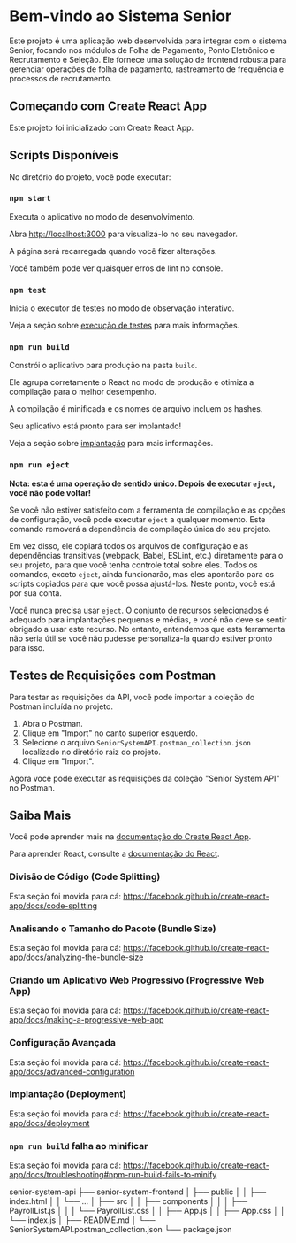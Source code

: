 # Bem-vindo ao Sistema Senior

Este projeto é uma aplicação web desenvolvida para integrar com o sistema Senior, focando nos módulos de Folha de Pagamento, Ponto Eletrônico e Recrutamento e Seleção. Ele fornece uma solução de frontend robusta para gerenciar operações de folha de pagamento, rastreamento de frequência e processos de recrutamento.

## Começando com Create React App

Este projeto foi inicializado com Create React App.

## Scripts Disponíveis

No diretório do projeto, você pode executar:

### `npm start`

Executa o aplicativo no modo de desenvolvimento.

Abra [http://localhost:3000](http://localhost:3000) para visualizá-lo no seu navegador.

A página será recarregada quando você fizer alterações.

Você também pode ver quaisquer erros de lint no console.

### `npm test`

Inicia o executor de testes no modo de observação interativo.

Veja a seção sobre [execução de testes](https://facebook.github.io/create-react-app/docs/running-tests) para mais informações.

### `npm run build`

Constrói o aplicativo para produção na pasta `build`.

Ele agrupa corretamente o React no modo de produção e otimiza a compilação para o melhor desempenho.

A compilação é minificada e os nomes de arquivo incluem os hashes.

Seu aplicativo está pronto para ser implantado!

Veja a seção sobre [implantação](https://facebook.github.io/create-react-app/docs/deployment) para mais informações.

### `npm run eject`

**Nota: esta é uma operação de sentido único. Depois de executar `eject`, você não pode voltar!**

Se você não estiver satisfeito com a ferramenta de compilação e as opções de configuração, você pode executar `eject` a qualquer momento. Este comando removerá a dependência de compilação única do seu projeto.

Em vez disso, ele copiará todos os arquivos de configuração e as dependências transitivas (webpack, Babel, ESLint, etc.) diretamente para o seu projeto, para que você tenha controle total sobre eles. Todos os comandos, exceto `eject`, ainda funcionarão, mas eles apontarão para os scripts copiados para que você possa ajustá-los. Neste ponto, você está por sua conta.

Você nunca precisa usar `eject`. O conjunto de recursos selecionados é adequado para implantações pequenas e médias, e você não deve se sentir obrigado a usar este recurso. No entanto, entendemos que esta ferramenta não seria útil se você não pudesse personalizá-la quando estiver pronto para isso.

## Testes de Requisições com Postman

Para testar as requisições da API, você pode importar a coleção do Postman incluída no projeto.

1. Abra o Postman.
2. Clique em "Import" no canto superior esquerdo.
3. Selecione o arquivo `SeniorSystemAPI.postman_collection.json` localizado no diretório raiz do projeto.
4. Clique em "Import".

Agora você pode executar as requisições da coleção "Senior System API" no Postman.

## Saiba Mais

Você pode aprender mais na [documentação do Create React App](https://facebook.github.io/create-react-app/docs/getting-started).

Para aprender React, consulte a [documentação do React](https://reactjs.org/).

### Divisão de Código (Code Splitting)

Esta seção foi movida para cá: https://facebook.github.io/create-react-app/docs/code-splitting

### Analisando o Tamanho do Pacote (Bundle Size)

Esta seção foi movida para cá: https://facebook.github.io/create-react-app/docs/analyzing-the-bundle-size

### Criando um Aplicativo Web Progressivo (Progressive Web App)

Esta seção foi movida para cá: https://facebook.github.io/create-react-app/docs/making-a-progressive-web-app

### Configuração Avançada

Esta seção foi movida para cá: https://facebook.github.io/create-react-app/docs/advanced-configuration

### Implantação (Deployment)

Esta seção foi movida para cá: https://facebook.github.io/create-react-app/docs/deployment

### `npm run build` falha ao minificar

Esta seção foi movida para cá: https://facebook.github.io/create-react-app/docs/troubleshooting#npm-run-build-fails-to-minify

senior-system-api
├── senior-system-frontend
│   ├── public
│   │   ├── index.html
│   │   └── ...
│   ├── src
│   │   ├── components
│   │   │   ├── PayrollList.js
│   │   │   └── PayrollList.css
│   │   ├── App.js
│   │   ├── App.css
│   │   └── index.js
│   ├── README.md
│   └── SeniorSystemAPI.postman_collection.json
└── package.json